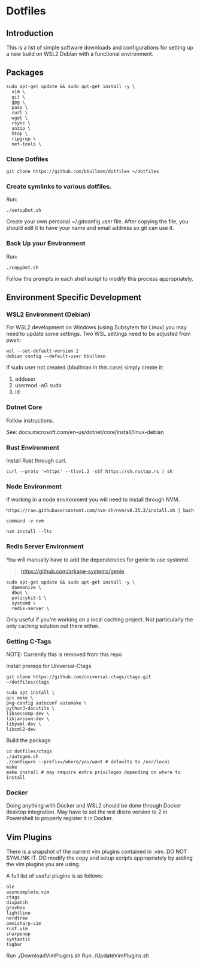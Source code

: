 # Dotfiles

## Introduction

This is a list of simple software downloads and configurations for 
setting up a new build on WSL2 Debian with a functional environment.

## Packages
```
sudo apt-get update && sudo apt-get install -y \
  vim \
  git \
  gpg \
  pass \
  curl \
  wget \
  rsync \
  unzip \
  htop \
  ripgrep \
  net-tools \
```

### Clone Dotfiles

```
git clone https://github.com/bbullman/dotfiles ~/dotfiles
```
 
### Create symlinks to various dotfiles.

Run:
```
./setupDot.sh
```

Create your own personal ~/.gitconfig.user file. After copying the file,
you should edit it to have your name and email address so git can use it.

### Back Up your Environment

Run:
```
./copyDot.sh
```

Follow the prompts in each shell script to modify this process appropriately.

## Environment Specific Development

### WSL2 Environment (Debian)

For WSL2 development on Windows (using Subsytem for Linux) you may need to update some settings. Two WSL settings need to be adjusted from pwsh:

```
wsl --set-default-version 2
debian config --default-user bbullman

```
If sudo user not created (bbullman in this case) simply create it:

1. adduser <bbullman>
2. usermod -aG sudo <bbullman> 
3. id <bbullman>

### Dotnet Core

Follow instructions.

See: docs.microsoft.com/en-us/dotnet/core/install/linux-debian

### Rust Environment

Install Rust through curl.

```
curl --proto '=https' --tlsv1.2 -sSf https://sh.rustup.rs | sh
```

### Node Environment

If working in a node environment you will need to install through NVM.

```
https://raw.githubusercontent.com/nvm-sh/nvm/v0.35.3/install.sh | bash

command -v nvm

nvm install --lts
```

### Redis Server Environment

You will manually have to add the dependencies for genie to use systemd.
> https://github.com/arkane-systems/genie

```
sudo apt-get update && sudo apt-get install -y \
  daemonize \
  dbus \
  policykit-1 \
  systemd \
  redis-server \
```
Only useful if you're working on a local caching project. Not particularly the only caching solution out there either.

### Getting C-Tags

NOTE: Currently this is removed from this repo

Install prereqs for Universal-Ctags
```
git clone https://github.com/universal-ctags/ctags.git ~/dotfiles/ctags

sudo apt install \
gcc make \
pkg-config autoconf automake \
python3-docutils \
libseccomp-dev \
libjansson-dev \
libyaml-dev \
libxml2-dev
```

Build the package

```
cd dotfiles/ctags
./autogen.sh
./configure --prefix=/where/you/want # defaults to /usr/local
make
make install # may require extra privileges depending on where to install
```
### Docker

Doing anything with Docker and WSL2 should be done through Docker desktop integration. May have to set the wsl distro version to 2 in Powershell to properly register it in Docker.

## Vim Plugins 

There is a snapshot of the current vim plugins contained in .vim. DO NOT SYMLINK IT. DO modify the copy and setup scripts appropriately by adding the vim plugins you are using.

A full list of useful plugins is as follows:

```
ale
asyncomplete.vim
ctags
dispatch
gruvbox
lightline
nerdtree
omnisharp-vim
rust.vim
sharpenup
syntastic
tagbar
```
Run ./DownloadVimPlugins.sh
Run ./UpdateVimPlugins.sh
